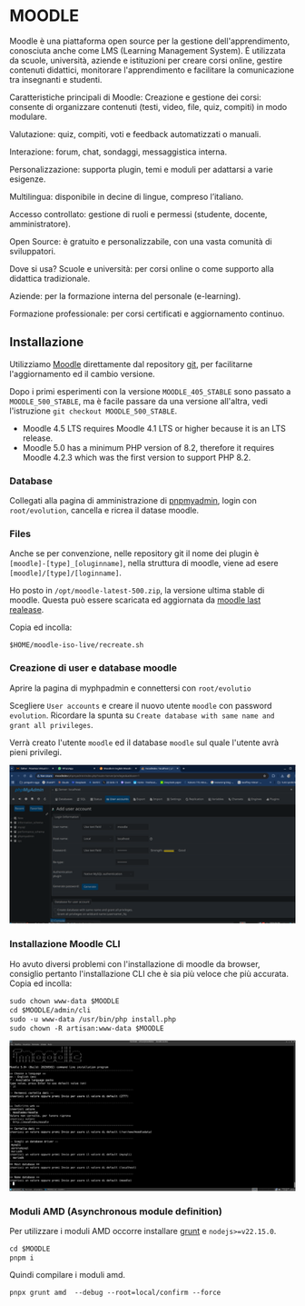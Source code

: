 # MOODLE
Moodle è una piattaforma open source per la gestione dell'apprendimento, conosciuta anche come LMS (Learning Management System). È utilizzata da scuole, università, aziende e istituzioni per creare corsi online, gestire contenuti didattici, monitorare l'apprendimento e facilitare la comunicazione tra insegnanti e studenti.

Caratteristiche principali di Moodle:
Creazione e gestione dei corsi: consente di organizzare contenuti (testi, video, file, quiz, compiti) in modo modulare.

Valutazione: quiz, compiti, voti e feedback automatizzati o manuali.

Interazione: forum, chat, sondaggi, messaggistica interna.

Personalizzazione: supporta plugin, temi e moduli per adattarsi a varie esigenze.

Multilingua: disponibile in decine di lingue, compreso l’italiano.

Accesso controllato: gestione di ruoli e permessi (studente, docente, amministratore).

Open Source: è gratuito e personalizzabile, con una vasta comunità di sviluppatori.

Dove si usa?
Scuole e università: per corsi online o come supporto alla didattica tradizionale.

Aziende: per la formazione interna del personale (e-learning).

Formazione professionale: per corsi certificati e aggiornamento continuo.

## Installazione
Utilizziamo [Moodle](https://moodle.org/?lang=it) direttamente dal repository [git](git://git.moodle.org/moodle.git), per facilitarne l'aggiornamento ed il cambio versione.

Dopo i primi esperimenti con la versione `MOODLE_405_STABLE` sono passato a `MOODLE_500_STABLE`, ma è facile passare da una versione all'altra, vedi l'istruzione `git checkout MOODLE_500_STABLE`.

* Moodle 4.5 LTS requires Moodle 4.1 LTS or higher because it is an LTS release.
* Moodle 5.0 has a minimum PHP version of 8.2, therefore it requires Moodle 4.2.3 which was the first version to support PHP 8.2.

### Database
Collegati alla pagina di amministrazione di [pnpmyadmin](./phpmyadmin), login con `root/evolution`, cancella e ricrea il datase moodle.

### Files
Anche se per convenzione, nelle repository git il nome dei plugin è `[moodle]-[type]_[oluginname]`, nella struttura di moodle, viene ad esere `[moodle]/[type]/[loginname]`.

Ho posto in `/opt/moodle-latest-500.zip`, la versione ultima stable di moodle. Questa può essere scaricata ed aggiornata da [moodle last realease](https://download.moodle.org/releases/latest/).

Copia ed incolla:

```
$HOME/moodle-iso-live/recreate.sh
```

### Creazione di user e database moodle
Aprire la pagina di myphpadmin e connettersi con `root/evolutio`

Scegliere `User accounts` e creare il nuovo utente `moodle` con password `evolution`. Ricordare la spunta su `Create database with same name and grant all privileges`. 

Verrà creato l'utente `moodle` ed il database `moodle` sul quale l'utente avrà pieni privilegi.


![](./img/creazione-user-database-moodle.png)

### Installazione Moodle CLI
Ho avuto diversi problemi con l'installazione di moodle da browser, consiglio pertanto l'installazione CLI che è sia più veloce che più accurata. Copia ed incolla:

```
sudo chown www-data $MOODLE
cd $MOODLE/admin/cli
sudo -u www-data /usr/bin/php install.php
sudo chown -R artisan:www-data $MOODLE

```
![](./img/moodle-installazione-cli.png)


### Moduli AMD (Asynchronous module definition)

Per utilizzare i moduli AMD occorre installare [grunt](https://gruntjs.com/) e `nodejs>=v22.15.0`.

```
cd $MOODLE
pnpm i
```

Quindi compilare i moduli amd.

```
pnpx grunt amd  --debug --root=local/confirm --force
```
